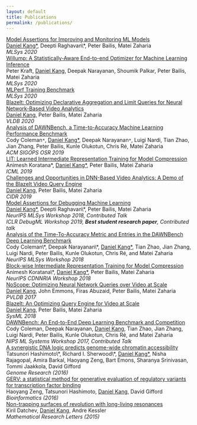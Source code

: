 ```yaml
---
layout: default
title: Publications
permalink: /publications/
---
```


<a href="https://ddkang.github.io/papers/2020/ma-sysml20.pdf">
  Model Assertions for Improving and Monitoring ML Models
</a> <br />
<u class="dotted">Daniel Kang*</u>, Deepti Raghavan\*, Peter Bailis, Matei Zaharia <br />
<i>MLSys 2020</i>
<br />


<a href="https://ddkang.github.io/papers/2020/willump-sysml.pdf">
  Willump: A Statistically-Aware End-to-end Optimizer for Machine Learning Inference
</a> <br />
Peter Kraft, <u class="dotted">Daniel Kang</u>, Deepak Narayanan, Shoumik Palkar, Peter Bailis, Matei Zaharia <br />
<i>MLSys 2020</i>
<br />


<a href="https://ddkang.github.io/papers/2020/mlperf-sysml.pdf">
  MLPerf Training Benchmark
</a> <br />
<i>MLSys 2020</i>
<br />


<a href="https://ddkang.github.io/papers/2020/blazeit-vldb.pdf">
  BlazeIt: Optimizing Declarative Aggregation and Limit Queries for Neural Network-Based Video Analytics
</a> <br />
<u class="dotted">Daniel Kang</u>, Peter Bailis, Matei Zaharia <br />
<i>VLDB 2020</i>
<br />

<a href="https://ddkang.github.io/papers/2019/dawnbench-osr.pdf">
  Analysis of DAWNBench, a Time-to-Accuracy Machine Learning Performance Benchmark
</a><br />
Cody Coleman<code>&ast;</code>, <u class="dotted">Daniel Kang*</u>, Deepak Narayanan<code>&ast;</code>,
Luigi Nardi, Tian Zhao, Jian Zhang,
Peter Bailis, Kunle Olukotun, Chris Ré, Matei Zaharia <br />
<i>ACM SIGOPS OSR 2019</i>
<br />

<a href="https://ddkang.github.io/papers/2019/lit-icml.pdf">
  LIT: Learned Intermediate Representation Training for Model Compression
</a><br />
Animesh Koratana*, <u class="dotted">Daniel Kang*</u>, Peter Bailis, Matei Zaharia <br />
<i>ICML 2019</i>
<br />

<a href="https://ddkang.github.io/papers/2019/blazeit-cidr.pdf">
  Challenges and Opportunities in DNN-Based Video Analytics: A Demo of the BlazeIt Video Query Engine
</a><br />
<u class="dotted">Daniel Kang</u>, Peter Bailis, Matei Zaharia <br />
<i>CIDR 2019</i>
<br />

<a href="https://ddkang.github.io/papers/2018/omg-nips-ws.pdf">
  Model Assertions for Debugging Machine Learning
</a><br />
<u class="dotted">Daniel Kang*</u>, Deepti Raghavan\*, Peter Bailis, Matei Zaharia <br />
<i>NeurIPS MLSys Workshop 2018, Contributed Talk</i> <br />
<i>ICLR DebugML Workshop 2019, <b>Best student research paper</b>, Contributed talk</i>
<br />
<!-- Talk: https://slideslive.com/38915703/model-assertions-fo-quality-assirance-in-machine-learning  -->

<a href="https://ddkang.github.io/papers/2018/dawnbench-nips-ws.pdf">
  Analysis of the Time-To-Accuracy Metric and Entries in the DAWNBench Deep Learning Benchmark
</a> <br />
Cody Coleman\*, Deepak Narayanan\*, <u class="dotted">Daniel Kang*</u>, Tian Zhao, Jian Zhang, Luigi Nardi, Peter Bailis,
Kunle Olukotun, Chris Ré, and Matei Zaharia <br />
<i>NeurIPS MLSys Workshop 2018</i>
<br />

<a href="https://ddkang.github.io/papers/2018/lit-nips-ws.pdf">
  Block-wise Intermediate Representation Training for Model Compression
</a> <br />
Animesh Koratana\*, <u class="dotted">Daniel Kang*</u>, Peter Bailis, Matei Zaharia <br />
<i>NeurIPS CDNNRIA Workshop 2018</i>
<br />

<a href="https://arxiv.org/abs/1703.02529">
  NoScope: Optimizing Neural Network Queries over Video at Scale
</a> <br />
<u class="dotted">Daniel Kang</u>, John Emmons, Firas Abuzaid, Peter Bailis, Matei Zaharia <br />
<i>PVLDB 2017</i>
<br />

<a href="https://ddkang.github.io/papers/blazeit-sysml.pdf">
  BlazeIt: An Optimizing Query Engine for Video at Scale
</a><br />
<u class="dotted">Daniel Kang</u>, Peter Bailis, Matei Zaharia <br />
<i>SysML 2018</i>
<br />

<a href="https://ddkang.github.io/papers/dawnbench-nips17.pdf">
  DAWNBench: An End-to-End Deep Learning Benchmark and Competition
</a> <br />
Cody Coleman, Deepak Narayanan, <u class="dotted">Daniel Kang</u>, Tian Zhao, Jian Zhang, Luigi Nardi, Peter Bailis,
Kunle Olukotun, Chris Ré, and Matei Zaharia <br />
<i>NIPS ML Systems Workshop 2017, Contributed Talk</i>
<br />

<a href="http://genome.cshlp.org/content/26/10/1430.full">
  A synergistic DNA logic predicts genome-wide chromatin accessibility
</a> <br />
Tatsunori Hashimoto\*, Richard I. Sherwood\*, <u class="dotted">Daniel Kang*</u>,
Nisha Rajagopal, Amira Barkal, Haoyang Zeng, Bart Emons, Sharanya Srinivasan,
Tommi Jaakkola, David Gifford <br />
<i>Genome Research (2016)</i>
<br />

<a href="https://academic.oup.com/bioinformatics/article/32/4/490/1743515/GERV-a-statistical-method-for-generative">
  GERV: a statistical method for generative evaluation of regulatory variants for transcription factor binding
</a> <br />
Haoyang Zeng, Tatsunori Hashimoto, <u class="dotted">Daniel Kang</u>, David Gifford <br />
<i>Bioinformatics (2016)</i>
<br />

<a href="http://intlpress.com/site/pub/pages/journals/items/mrl/content/vols/0022/0001/a003/index.html">
  Non-trapping surfaces of revolution with long-living resonances
</a> <br />
Kiril Datchev, <u class="dotted">Daniel Kang</u>, Andre Kessler <br />
<i>Mathematical Research Letters (2015)</i>
<br />

